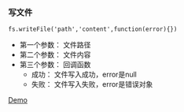### 写文件

`fs.writeFile('path','content',function(error){})`

* 第一个参数： 文件路径
* 第二个参数： 文件内容
* 第三个参数： 回调函数
  * 成功： 文件写入成功，error是null
  * 失败： 文件写入失败，error是错误对象

[Demo](https://github.com/hewq/Front-end/blob/master/JavaScript/nodeJS/_2018/%E5%86%99%E6%96%87%E4%BB%B6/writeFile.js)

